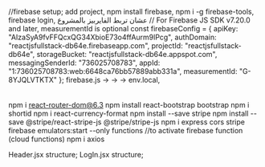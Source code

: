 //firebase setup;
add project,
npm install firebase,
npm i -g firebase-tools,
firebase login,
عشان تربط الفايربيز بالمشروع // For Firebase JS SDK v7.20.0 and later, measurementId is optional
const firebaseConfig = {
  apiKey: "AIzaSyA9fvFFQcxQG34XbioE73o4ffAurm9lPcg",
  authDomain: "reactjsfullstack-db64e.firebaseapp.com",
  projectId: "reactjsfullstack-db64e",
  storageBucket: "reactjsfullstack-db64e.appspot.com",
  messagingSenderId: "736025708783",
  appId: "1:736025708783:web:6648ca76bb57889abb331a",
  measurementId: "G-8YJQLVTKTX"
};
firebase.js → → → env.local,
######

npm i react-router-dom@6.3
npm install react-bootstrap bootstrap
npm i shortid
npm i react-currency-format
npm install --save stripe
npm install --save @stripe/react-stripe-js @stripe/stripe-js
npm i express cors stripe
firebase emulators:start --only functions //to activate firebase function (cloud functions)
npm i axios

Header.jsx structure;
LogIn.jsx structure;

